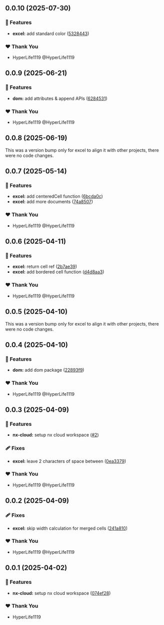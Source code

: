 ## 0.0.10 (2025-07-30)

### 🚀 Features

- **excel:** add standard color ([5328443](https://github.com/composize/composize/commit/5328443))

### ❤️ Thank You

- HyperLife1119 @HyperLife1119

## 0.0.9 (2025-06-21)

### 🚀 Features

- **dom:** add attributes & append APIs ([6284531](https://github.com/composize/composize/commit/6284531))

### ❤️ Thank You

- HyperLife1119 @HyperLife1119

## 0.0.8 (2025-06-19)

This was a version bump only for excel to align it with other projects, there were no code changes.

## 0.0.7 (2025-05-14)

### 🚀 Features

- **excel:** add centeredCell function ([6bcda0c](https://github.com/composize/composize/commit/6bcda0c))
- **excel:** add more documents ([74a8507](https://github.com/composize/composize/commit/74a8507))

### ❤️ Thank You

- HyperLife1119 @HyperLife1119

## 0.0.6 (2025-04-11)

### 🚀 Features

- **excel:** return cell ref ([2b7ae39](https://github.com/composize/composize/commit/2b7ae39))
- **excel:** add bordered cell function ([d4d8aa3](https://github.com/composize/composize/commit/d4d8aa3))

### ❤️ Thank You

- HyperLife1119 @HyperLife1119

## 0.0.5 (2025-04-10)

This was a version bump only for excel to align it with other projects, there were no code changes.

## 0.0.4 (2025-04-10)

### 🚀 Features

- **dom:** add dom package ([22893f9](https://github.com/composize/composize/commit/22893f9))

### ❤️ Thank You

- HyperLife1119 @HyperLife1119

## 0.0.3 (2025-04-09)

### 🚀 Features

- **nx-cloud:** setup nx cloud workspace ([#2](https://github.com/composize/composize/pull/2))

### 🩹 Fixes

- **excel:** leave 2 characters of space between ([0ea3379](https://github.com/composize/composize/commit/0ea3379))

### ❤️ Thank You

- HyperLife1119 @HyperLife1119

## 0.0.2 (2025-04-09)

### 🩹 Fixes

- **excel:** skip width calculation for merged cells ([241a810](https://github.com/composize/composize/commit/241a810))

### ❤️ Thank You

- HyperLife1119 @HyperLife1119

## 0.0.1 (2025-04-02)

### 🚀 Features

- **nx-cloud:** setup nx cloud workspace ([074ef28](https://github.com/composize/composize/commit/074ef28))

### ❤️ Thank You

- HyperLife1119